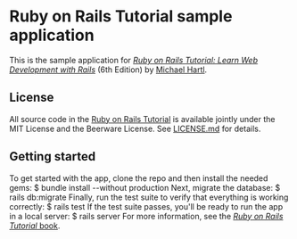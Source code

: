 # Ruby on Rails Tutorial sample application
This is the sample application for
[*Ruby on Rails Tutorial:
Learn Web Development with Rails*](https://www.railstutorial.org/)
(6th Edition)
by [Michael Hartl](https://www.michaelhartl.com/).
## License
All source code in the [Ruby on Rails Tutorial](https://www.railstutorial.org/)
is available jointly under the MIT License and the Beerware License. See
[LICENSE.md](LICENSE.md) for details.
## Getting started
To get started with the app, clone the repo and then install the needed gems:
$ bundle install --without production
Next, migrate the database:
$ rails db:migrate
Finally, run the test suite to verify that everything is working correctly:
$ rails test
If the test suite passes, you'll be ready to run the app in a local server:
$ rails server
For more information, see the
[*Ruby on Rails Tutorial* book](https://www.railstutorial.org/book).
